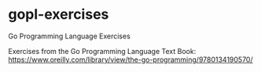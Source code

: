 # gopl-exercises
Go Programming Language Exercises

Exercises from the Go Programming Language Text Book:
https://www.oreilly.com/library/view/the-go-programming/9780134190570/
